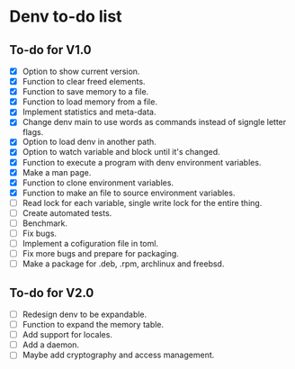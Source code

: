 # Denv to-do list

## To-do for V1.0
- [x] Option to show current version.
- [x] Function to clear freed elements.
- [x] Function to save memory to a file.
- [x] Function to load memory from a file.
- [x] Implement statistics and meta-data.
- [x] Change denv main to use words as commands instead of signgle letter flags.
- [x] Option to load denv in another path.
- [x] Option to watch variable and block until it's changed.
- [x] Function to execute a program with denv environment variables.
- [x] Make a man page.
- [x] Function to clone environment variables.
- [x] Function to make an file to source environment variables.
- [ ] Read lock for each variable, single write lock for the entire thing.
- [ ] Create automated tests.
- [ ] Benchmark.
- [ ] Fix bugs.
- [ ] Implement a cofiguration file in toml.
- [ ] Fix more bugs and prepare for packaging.
- [ ] Make a package for .deb, .rpm, archlinux and freebsd.

## To-do for V2.0
- [ ] Redesign denv to be expandable.
- [ ] Function to expand the memory table.
- [ ] Add support for locales.
- [ ] Add a daemon.
- [ ] Maybe add cryptography and access management.
